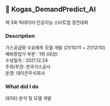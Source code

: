 ## 🔌 Kogas_DemandPredict_AI

제 3회 빅데이터·인공지능 스타트업 경진대회

### Description

가스공급량 수요예측 모델 개발 (21/10/11 ~ 21/12/10)<br/>
예비창업가 부문 : 1위 (대상)<br/>
수상일자 : 2021.12.24<br/>
주최/주관: 한국가스공사<br/>
운영: 데이콘주식회사


### What did I do

데이터 분석 및 모델 개발 

